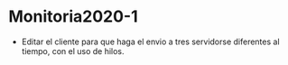 # Monitoria2020-1



* Editar el cliente para que haga el envio a tres servidorse diferentes al tiempo, con el uso de hilos.
